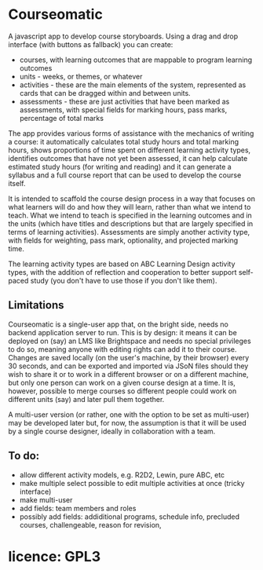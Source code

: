 # Courseomatic
 A javascript app to develop course storyboards. Using a drag and drop interface (with buttons as fallback) you can create:
 - courses, with learning outcomes that are mappable to program learning outcomes
 - units - weeks, or themes, or whatever
 - activities - these are the main elements of the system, represented as cards that can be dragged within and between units.
 - assessments - these are just activities that have been marked as assessments, with special fields for marking hours, pass marks, percentage of total marks

The app provides various forms of assistance with the mechanics of writing a course: it automatically calculates total study hours and total marking hours, shows proportions of time spent on different learning activity types, identifies outcomes that have not yet been assessed, it can help calculate estimated study hours (for writing and reading) and it can generate a syllabus and a full course report that can be used to develop the course itself.
 
It is intended to scaffold the course design process in a way that focuses on what learners will do and how they will learn, rather than what we intend to teach. What we intend to teach is specified in the learning outcomes and in the units (which have titles and descriptions but that are largely specified in terms of learning activities). Assessments are simply another activity type, with fields for weighting, pass mark, optionality, and projected marking time.

 The learning activity types are based on ABC Learning Design activity types, with the addition of reflection and cooperation to better support self-paced study (you don't have to use those if you don't like them).

## Limitations

Courseomatic is a single-user app that, on the bright side, needs no backend application server to run. This is by design: it means it can be deployed on (say) an LMS like Brightspace and needs no special privileges to do so, meaning anyone with editing rights can add it to their course. Changes are saved locally (on the user's machine, by their browser) every 30 seconds, and can be exported and imported via JSoN files should they wish to share it or to work in a different browser or on a different machine, but only one person can work on a given course design at a time. It is, however, possible to merge courses so different people could work on different units (say) and later pull them together.

A multi-user version (or rather, one with the option to be set as multi-user) may be developed later but, for now, the assumption is that it will be used by a single course designer, ideally in collaboration with a team.

 
 ## To do:
- allow different activity models, e.g. R2D2, Lewin, pure ABC, etc
- make multiple select possible to edit multiple activities at once (tricky interface)
- make multi-user
- add fields: team members and roles 
- possibly add fields: addiditional programs, schedule info, precluded courses, challengeable, reason for revision,
# licence: GPL3
